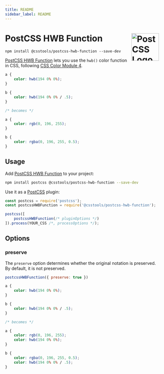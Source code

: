 ```yaml
---
title: README
sidebar_label: README
---
```

# PostCSS HWB Function [<img src="https://postcss.github.io/postcss/logo.svg" alt="PostCSS Logo" width="90" height="90" align="right">][PostCSS]

`npm install @csstools/postcss-hwb-function --save-dev`

[PostCSS HWB Function] lets you use the `hwb()` color function in CSS, following [CSS Color Module 4].

```css
a {
	color: hwb(194 0% 0%);
}

b {
	color: hwb(194 0% 0% / .5);
}

/* becomes */

a {
	color: rgb(0, 196, 255);
}

b {
	color: rgba(0, 196, 255, 0.5);
}
```

## Usage

Add [PostCSS HWB Function] to your project:

```bash
npm install postcss @csstools/postcss-hwb-function --save-dev
```

Use it as a [PostCSS] plugin:

```js
const postcss = require('postcss');
const postcssHWBFunction = require('@csstools/postcss-hwb-function');

postcss([
	postcssHWBFunction(/* pluginOptions */)
]).process(YOUR_CSS /*, processOptions */);
```



## Options

### preserve

The `preserve` option determines whether the original notation
is preserved. By default, it is not preserved.

```js
postcssHWBFunction({ preserve: true })
```

```css
a {
	color: hwb(194 0% 0%);
}

b {
	color: hwb(194 0% 0% / .5);
}

/* becomes */

a {
	color: rgb(0, 196, 255);
	color: hwb(194 0% 0%);
}

b {
	color: rgba(0, 196, 255, 0.5);
	color: hwb(194 0% 0% / .5);
}
```

[cli-url]: https://github.com/csstools/postcss-plugins/actions/workflows/test.yml?query=workflow/test
[css-url]: https://cssdb.org/#hwb-function
[discord]: https://discord.gg/bUadyRwkJS
[npm-url]: https://www.npmjs.com/package/@csstools/postcss-hwb-function

[PostCSS]: https://github.com/postcss/postcss
[PostCSS HWB Function]: https://github.com/csstools/postcss-plugins/tree/main/plugins/postcss-hwb-function
[CSS Color Module 4]: https://www.w3.org/TR/css-color-4/#the-hwb-notation

